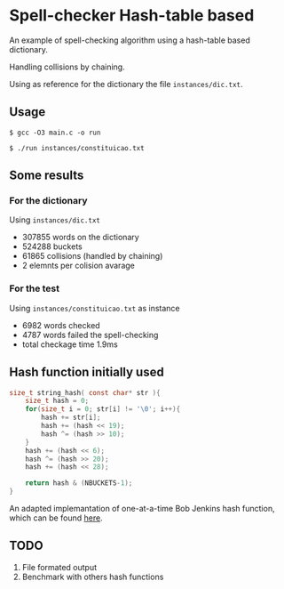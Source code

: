 # Spell-checker Hash-table based

An example of spell-checking algorithm using a hash-table based dictionary.

Handling collisions by chaining.

Using as reference for the dictionary the file `instances/dic.txt`.

## Usage

`$ gcc -O3 main.c -o run`

`$ ./run instances/constituicao.txt`

## Some results

### For the dictionary

Using `instances/dic.txt`

* 307855 words on the dictionary
* 524288 buckets
* 61865 collisions (handled by chaining) 
* 2 elemnts per colision avarage

### For the test

Using `instances/constituicao.txt` as instance

* 6982 words checked
* 4787 words failed the spell-checking
* total checkage time 1.9ms

## Hash function initially used

```C
size_t string_hash( const char* str ){
	size_t hash = 0;
	for(size_t i = 0; str[i] != '\0'; i++){
		hash += str[i];
		hash += (hash << 19);
		hash ^= (hash >> 10);
	}
	hash += (hash << 6);
	hash ^= (hash >> 20);
	hash += (hash << 28);

	return hash & (NBUCKETS-1);
}
```

An adapted implemantation of one-at-a-time Bob Jenkins hash function, which can be found
[here](http://burtleburtle.net/bob/hash/doobs.html).

##  TODO

1. File formated output
2. Benchmark with others hash functions
